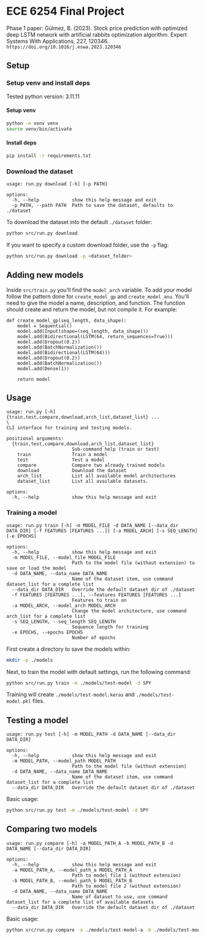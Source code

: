 # ECE 6254 Final Project

Phase 1 paper: Gülmez, B. (2023). Stock price prediction with optimized deep LSTM network with artificial rabbits optimization algorithm. Expert Systems With Applications, 227, 120346. `https://doi.org/10.1016/j.eswa.2023.120346`

## Setup

### Setup venv and install deps
Tested python version: 3.11.11

#### Setup venv

```bash
python -m venv venv
source venv/bin/activate
```

#### Install deps
```bash
pip install -r requirements.txt
```

### Download the dataset
```
usage: run.py download [-h] [-p PATH]

options:
  -h, --help            show this help message and exit
  -p PATH, --path PATH  Path to save the dataset, defaults to ./dataset
```
To download the dataset into the default `./dataset` folder:

```bash
python src/run.py download 
```

If you want to specify a custom download folder, use the `-p` flag:
```bash
python src/run.py download -p <dataset_folder>
```

## Adding new models
Inside `src/train.py` you'll find the `model_arch` variable. To add your model follow the pattern done for `create_model_gp` and `create_model_anu`. You'll need to give the model a name, description, and function. The function should create and return the model, but not compile it. For example:

```python3
def create_model_gp(seq_length, data_shape):
    model = Sequential()
    model.add(Input(shape=(seq_length, data_shape)))
    model.add(Bidirectional(LSTM(64, return_sequences=True)))
    model.add(Dropout(0.2))
    model.add(BatchNormalization())
    model.add(Bidirectional(LSTM(64)))
    model.add(Dropout(0.2))
    model.add(BatchNormalization())
    model.add(Dense(1))

    return model
```

## Usage
```
usage: run.py [-h] {train,test,compare,download,arch_list,dataset_list} ...
\
CLI interface for training and testing models.

positional arguments:
  {train,test,compare,download,arch_list,dataset_list}
                        Sub-command help (train or test)
    train               Train a model
    test                Test a model
    compare             Compare two already trained models
    download            Download the dataset
    arch_list           List all available model architectures
    dataset_list        List all available datasets.

options:
  -h, --help            show this help message and exit
```

### Training a model
```
usage: run.py train [-h] -m MODEL_FILE -d DATA_NAME [--data_dir DATA_DIR] [-f FEATURES [FEATURES ...]] [-a MODEL_ARCH] [-s SEQ_LENGTH] [-e EPOCHS]

options:
  -h, --help            show this help message and exit
  -m MODEL_FILE, --model_file MODEL_FILE
                        Path to the model file (without extension) to save or load the model
  -d DATA_NAME, --data_name DATA_NAME
                        Name of the dataset item, use command dataset_list for a complete list
  --data_dir DATA_DIR   Override the default dataset dir of ./dataset
  -f FEATURES [FEATURES ...], --features FEATURES [FEATURES ...]
                        Features to train on
  -a MODEL_ARCH, --model_arch MODEL_ARCH
                        Change the model architecture, use command arch_list for a complete list
  -s SEQ_LENGTH, --seq_length SEQ_LENGTH
                        Sequence length for training
  -e EPOCHS, --epochs EPOCHS
                        Number of epochs
```

First create a directory to save the models within:
``` bash
mkdir -p ./models
```

Next, to train the model with default settings, run the following command:
``` bash
python src/run.py train -m ./models/test-model -d SPY 
```

Training will create `./models/test-model.keras` and `./models/test-model.pkl` files.

## Testing a model
```
usage: run.py test [-h] -m MODEL_PATH -d DATA_NAME [--data_dir DATA_DIR]

options:
  -h, --help            show this help message and exit
  -m MODEL_PATH, --model_path MODEL_PATH
                        Path to the model file (without extension)
  -d DATA_NAME, --data_name DATA_NAME
                        Name of the dataset item, use command dataset_list for a complete list
  --data_dir DATA_DIR   Override the default dataset dir of ./dataset
```

Basic usage:
``` bash
python src/run.py test -m ./models/test-model -d SPY
```

## Comparing two models
```
usage: run.py compare [-h] -a MODEL_PATH_A -b MODEL_PATH_B -d DATA_NAME [--data_dir DATA_DIR]

options:
  -h, --help            show this help message and exit
  -a MODEL_PATH_A, --model_path_a MODEL_PATH_A
                        Path to model file 1 (without extension)
  -b MODEL_PATH_B, --model_path_b MODEL_PATH_B
                        Path to model file 2 (without extension)
  -d DATA_NAME, --data_name DATA_NAME
                        Name of dataset to use, use command dataset_list for a complete list of available datasets
  --data_dir DATA_DIR   Override the default dataset dir of ./dataset
```

Basic usage:
```bash
python src/run.py compare -a ./models/test-model-a -b ./models/test-model-b -d SPY
```